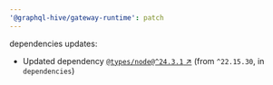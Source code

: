 ```yaml
---
'@graphql-hive/gateway-runtime': patch
---
```


dependencies updates: 

- Updated dependency [`@types/node@^24.3.1` ↗︎](https://www.npmjs.com/package/@types/node/v/24.3.1) (from `^22.15.30`, in `dependencies`)

